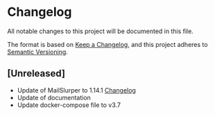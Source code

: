 # Changelog

All notable changes to this project will be documented in this file.

The format is based on [Keep a Changelog](https://keepachangelog.com/en/1.0.0/),
and this project adheres to [Semantic Versioning](https://semver.org/spec/v2.0.0.html).

## [Unreleased]

- Update of MailSlurper to 1.14.1 [Changelog](https://github.com/mailslurper/mailslurper/releases/tag/1.14.1)
- Update of documentation
- Update docker-compose file to v3.7
